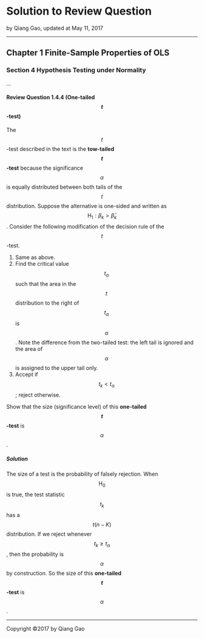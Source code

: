 # Solution to Review Question

by Qiang Gao, updated at May 11, 2017

---

## Chapter 1 Finite-Sample Properties of OLS

### Section 4 Hypothesis Testing under Normality

...

#### Review Question 1.4.4 (One-tailed $$t$$-test)

The $$t$$-test described in the text is the **tow-tailed $$t$$-test** because the significance $$\alpha$$ is equally distributed between both tails of the $$t$$ distribution. Suppose the alternative is one-sided and written as $$ \mathrm{H}_1: \beta_k > \bar{\beta}_k $$. Consider the following modification of the decision rule of the $$t$$-test.

1. Same as above.
2. Find the critical value $$t_\alpha$$ such that the area in the $$t$$ distribution to the right of $$t_\alpha$$ is $$\alpha$$. Note the difference from the two-tailed test: the left tail is ignored and the area of $$\alpha$$ is assigned to the upper tail only.
3. Accept if $$t_k < t_\alpha$$; reject otherwise.

Show that the size (significance level) of this **one-tailed $$t$$-test** is $$\alpha$$.

##### Solution

The size of a test is the probability of falsely rejection. When $$\mathrm{H}_0$$ is true, the test statistic $$t_k$$ has a $$ t(n-K) $$ distribution. If we reject whenever $$t_k \ge t_\alpha$$, then the probability is $$\alpha$$ by construction. So the size of this **one-tailed $$t$$-test** is $$\alpha$$.

---

Copyright ©2017 by Qiang Gao